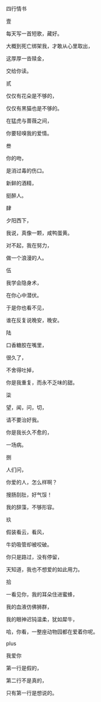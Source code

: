 四行情书

壹

每天写一首短歌，藏好。

大概到死亡绑架我，才敢从心里取出，

这厚厚一沓赎金，

交给你读。

贰

仅仅有花朵是不够的，

仅仅有黑猫也是不够的。

在猛虎与蔷薇之间，

你要轻嗅我的爱情。

叁

你的吻，

是消过毒的伤口。

新鲜的酒精，

挺醉人。

肆

夕阳西下，

我说，真像一颗，咸鸭蛋黄。

对不起，我在努力，

做一个浪漫的人。

伍

我学会隐身术，

在你心中潜伏。

于是你也看不见，

谁在反复说晚安，晚安。

陆

口香糖胶在嘴里，

很久了，

不舍得吐掉，

你是我重复，而永不乏味的甜。

柒

望，闻，问，切，

请不要治好我。

你是我长久不愈的，

一场病。

捌

人们问，

你爱的人，怎么样啊？

搜肠刮肚，好气馁！

我的辞藻，不够形容。

玖

假装看云，看风，

牛奶吸管却被咬破。

你只是路过，没有停留，

天知道，我也不想爱的如此用力。

拾

一看见你，我的耳朵住进蜜蜂，

我的血液仿佛狮群️，

我的眼神迟钝温柔，犹如犀牛，

哈，你看，一整座动物园都在爱着你呢。

plus

我爱你

第一行是假的，

第二行不是真的，

只有第一行是想说的。
